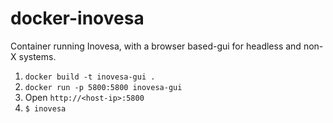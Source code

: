 # docker-inovesa

Container running Inovesa, with a browser based-gui for headless and non-X systems.
1. `docker build -t inovesa-gui .`
2. `docker run -p 5800:5800 inovesa-gui`
3. Open `http://<host-ip>:5800`
4. `$ inovesa`
